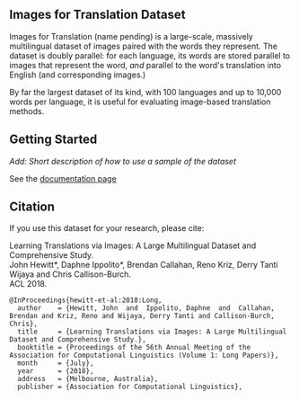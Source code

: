 ## Images for Translation Dataset

Images for Translation (name pending) is a large-scale, massively multilingual dataset of images paired with the words they represent.
The dataset is doubly parallel: for each language, its words are stored parallel to images that represent the word, _and_ parallel to the word's translation into English (and corresponding images.)

By far the largest dataset of its kind, with 100 languages and up to 10,000 words per language, it is useful for evaluating image-based translation methods.

## Getting Started

_Add: Short description of how to use a sample of the dataset_

See the [documentation page](doc.html)

## Citation

If you use this dataset for your research, please cite:

Learning Translations via Images: A Large Multilingual Dataset and Comprehensive Study. <br>
John Hewitt*, Daphne Ippolito*, Brendan Callahan, Reno Kriz, Derry Tanti Wijaya and Chris Callison-Burch. <br>
ACL 2018. <br>

```
@InProceedings{hewitt-et-al:2018:Long,
  author    = {Hewitt, John  and  Ippolito, Daphne  and  Callahan, Brendan and Kriz, Reno and Wijaya, Derry Tanti and Callison-Burch, Chris},
  title     = {Learning Translations via Images: A Large Multilingual Dataset and Comprehensive Study.},
  booktitle = {Proceedings of the 56th Annual Meeting of the Association for Computational Linguistics (Volume 1: Long Papers)},
  month     = {July},
  year      = {2018},
  address   = {Melbourne, Australia},
  publisher = {Association for Computational Linguistics},
```

